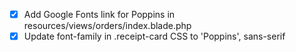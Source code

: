 -   [x] Add Google Fonts link for Poppins in resources/views/orders/index.blade.php
-   [x] Update font-family in .receipt-card CSS to 'Poppins', sans-serif
